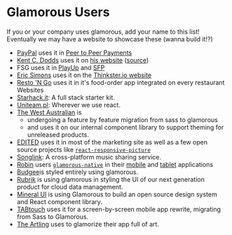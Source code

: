 # Glamorous Users

If you or your company uses glamorous, add your name to this list! Eventually
we may have a website to showcase these (wanna build it!?)

* [PayPal](https://paypal.com) uses it in [Peer to Peer Payments](https://paypal.com/myaccount/transfer)
* [Kent C. Dodds](https://twitter.com/kentcdodds) uses it on [his website](https://kentcdodds.com) ([source](https://github.com/kentcdodds/kentcdodds.com))
* FSG uses it in [PlayUp](https://play.playupfantasy.in) and [SFP](https://play.sportsfantasypro.com)
* [Eric Simons](https://twitter.com/ericsimons40) uses it on the [Thinkster.io website](https://thinkster.io)
* [Resto 'N Go](http://restongo.com/en/) uses it in it's food-order app integrated on every restaurant Websites
* [Starhack.it](http://www.starhack.it): A full stack starter kit.
* [Uniteam.pl](http://uniteam.pl): Wherever we use react.
* [The West Australian](https://thewest.com.au) is
  * undergoing a feature by feature migration from sass to glamorous
  * and uses it on our internal component library to support theming for unreleased products.
* [EDITED](https://edited.com/) uses it in most of the marketing site as well as a few open source projects like [`react-responsive-picture`](https://github.com/EDITD/react-responsive-picture)
* [Songlink](https://songlink.io): A cross-platform music sharing service.
* [Robin](https://robinpowered.com) users [`glamorous-native`](https://github.com/robinpowered/glamorous-native) in their
  [mobile](https://robinpowered.com/features/mobile) and [tablet](https://robinpowered.com/features/room-display)
  applications
* [Budgee](https://budgee.com)is styled entirely using glamorous.
* [Rubrik](https://rubrik.com) is using glamorous in styling the UI of our next generation product for cloud data management.
* [Mineral UI](http://mineral-ui.com/) is using Glamorous to build an open source design system and React component library.
* [TABtouch](https://www.tabtouch.mobi/) uses it for a screen-by-screen mobile app rewrite, migrating from Sass to Glamorous.
* [The Artling](https://theartling.com/) uses to glamorize their app full of art.
